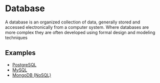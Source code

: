 # Database

A database is an organized collection of data, generally stored and accessed electronically from a computer system. Where databases are more complex they are often developed using formal design and modeling techniques

## Examples

- [PostgreSQL](https://www.postgresql.org/)
- [MySQL](https://www.mysql.com/)
- [MongoDB (NoSQL)](https://www.mongodb.com/)
